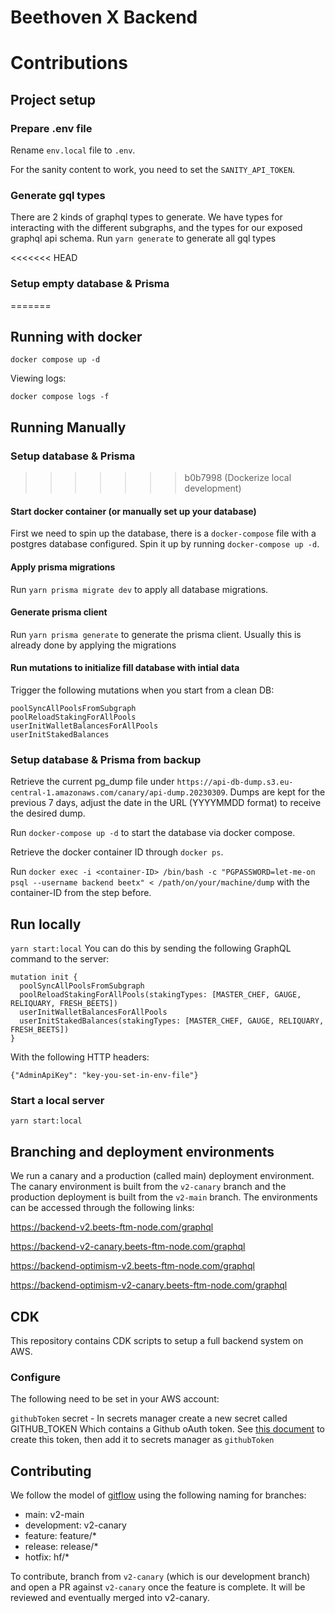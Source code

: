 # Beethoven X Backend

# Contributions

## Project setup

### Prepare .env file

Rename `env.local` file to `.env`.

For the sanity content to work, you need to set
the `SANITY_API_TOKEN`.

### Generate gql types

There are 2 kinds of graphql types to generate. We have types for interacting with the different subgraphs, and the types
for our exposed graphql api schema.
Run `yarn generate` to generate all gql types

<<<<<<< HEAD
### Setup empty database & Prisma
=======

## Running with docker

```
docker compose up -d 
```

Viewing logs:
```
docker compose logs -f
```

## Running Manually

### Setup database & Prisma
>>>>>>> b0b7998 (Dockerize local development)

#### Start docker container (or manually set up your database)

First we need to spin up the database, there is a `docker-compose` file with a postgres
database configured. Spin it up by running `docker-compose up -d`.

#### Apply prisma migrations

Run `yarn prisma migrate dev` to apply all database migrations.

#### Generate prisma client

Run `yarn prisma generate` to generate the prisma client. Usually this is already
done by applying the migrations

#### Run mutations to initialize fill database with intial data

Trigger the following mutations when you start from a clean DB:

```
poolSyncAllPoolsFromSubgraph
poolReloadStakingForAllPools
userInitWalletBalancesForAllPools
userInitStakedBalances
```

### Setup database & Prisma from backup

Retrieve the current pg_dump file under `https://api-db-dump.s3.eu-central-1.amazonaws.com/canary/api-dump.20230309`.
Dumps are kept for the previous 7 days, adjust the date in the URL (YYYYMMDD format) to receive the desired dump.

Run `docker-compose up -d` to start the database via docker compose.

Retrieve the docker container ID through `docker ps`.

Run `docker exec -i <container-ID> /bin/bash -c "PGPASSWORD=let-me-on psql --username backend beetx" < /path/on/your/machine/dump`
with the container-ID from the step before.

## Run locally

`yarn start:local`
You can do this by sending the following GraphQL command to the server:

```
mutation init {
  poolSyncAllPoolsFromSubgraph
  poolReloadStakingForAllPools(stakingTypes: [MASTER_CHEF, GAUGE, RELIQUARY, FRESH_BEETS])
  userInitWalletBalancesForAllPools
  userInitStakedBalances(stakingTypes: [MASTER_CHEF, GAUGE, RELIQUARY, FRESH_BEETS])
}
```

With the following HTTP headers:
```
{"AdminApiKey": "key-you-set-in-env-file"}
```

### Start a local server

```
yarn start:local
```

## Branching and deployment environments

We run a canary and a production (called main) deployment environment.
The canary environment is built from the `v2-canary` branch and the production deployment
is built from the `v2-main` branch. The environments can be accessed through the following links:

https://backend-v2.beets-ftm-node.com/graphql

https://backend-v2-canary.beets-ftm-node.com/graphql

https://backend-optimism-v2.beets-ftm-node.com/graphql

https://backend-optimism-v2-canary.beets-ftm-node.com/graphql


## CDK

This repository contains CDK scripts to setup a full backend system on AWS. 

### Configure

The following need to be set in your AWS account:

`githubToken` secret - In secrets manager create a new secret called GITHUB_TOKEN Which contains a Github oAuth token. See [this document](https://docs.aws.amazon.com/codepipeline/latest/userguide/appendix-github-oauth.html#GitHub-create-personal-token-CLI) to create this token, then add it to secrets manager as `githubToken`


## Contributing

We follow the model of [gitflow](https://www.atlassian.com/git/tutorials/comparing-workflows/gitflow-workflow) using the following naming for branches:

-   main: v2-main
-   development: v2-canary
-   feature: feature/\*
-   release: release/\*
-   hotfix: hf/\*

To contribute, branch from `v2-canary` (which is our development branch) and open a PR against `v2-canary` once the feature is complete. It will be reviewed and eventually merged into v2-canary.
